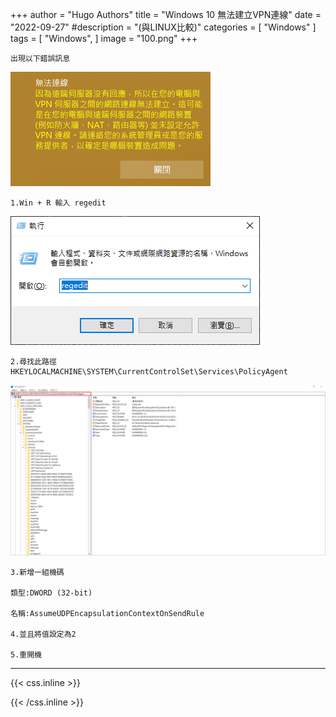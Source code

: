 +++
author = "Hugo Authors"
title = "Windows 10 無法建立VPN連線"
date = "2022-09-27"
#description = "(與LINUX比較)"
categories = [
    "Windows"
]
tags = [
    "Windows",
]
image = "100.png"
+++

    出現以下錯誤訊息
   ![](0001.png)
   
    1.Win + R 輸入 regedit
   ![](001.png)
    
    2.尋找此路徑 HKEYLOCALMACHINE\SYSTEM\CurrentControlSet\Services\PolicyAgent
   ![](002.png)
    
    3.新增一組機碼 
    
    類型:DWORD (32-bit) 
    
    名稱:AssumeUDPEncapsulationContextOnSendRule
    
    4.並且將值設定為2
    
    5.重開機


***

{{< css.inline >}}
<style>
.emojify {
	font-family: Apple Color Emoji, Segoe UI Emoji, NotoColorEmoji, Segoe UI Symbol, Android Emoji, EmojiSymbols;
	font-size: 2rem;
	vertical-align: left;
}
@media screen and (max-width:650px) {
  .nowrap {
    display: block;
    margin: 25px 0;
  }
}
</style>
{{< /css.inline >}}
